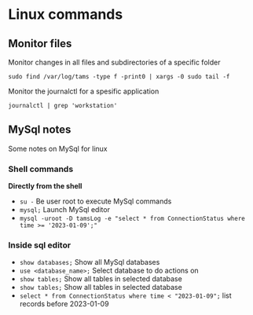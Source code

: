 # Linux commands

## Monitor files
Monitor changes in all files and subdirectories of a specific folder
```shell
sudo find /var/log/tams -type f -print0 | xargs -0 sudo tail -f
```

Monitor the journalctl for a spesific application
```shell
journalctl | grep 'workstation'
```

## MySql notes

Some notes on MySql for linux

### Shell commands

**Directly from the shell**
- `su -` Be user root to execute MySql commands 
- `mysql;` Launch MySql editor
- `mysql -uroot -D tamsLog -e "select * from ConnectionStatus where time >= '2023-01-09';"`


### Inside sql editor
- `show databases;` Show all MySql databases
- `use <database_name>;` Select database to do actions on
- `show tables;` Show all tables in selected database
- `show tables;` Show all tables in selected database
- `select * from ConnectionStatus where time < "2023-01-09";` list records before 2023-01-09

